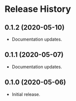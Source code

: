 Release History
===============

0.1.2 (2020-05-10)
------------------

- Documentation updates.


0.1.1 (2020-05-07)
------------------

- Documentation updates.


0.1.0 (2020-05-06)
------------------

-   Initial release.

